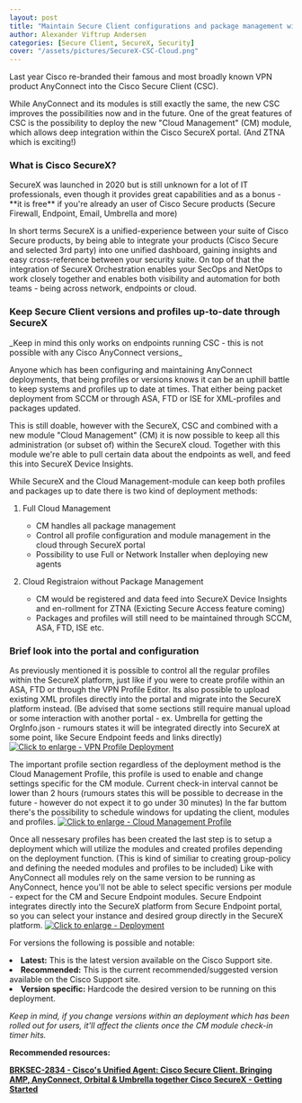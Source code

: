 ```yaml
---
layout: post
title: "Maintain Secure Client configurations and package management with SecureX"
author: Alexander Viftrup Andersen
categories: [Secure Client, SecureX, Security]
cover: "/assets/pictures/SecureX-CSC-Cloud.png"
---
```

Last year Cisco re-branded their famous and most broadly known VPN product AnyConnect into the Cisco Secure Client (CSC). 

While AnyConnect and its modules is still exactly the same, the new CSC improves the possibilities now and in the future.
One of the great features of CSC is the possibility to deploy the new "Cloud Management" (CM) module, which allows deep integration within the Cisco SecureX portal. (And ZTNA which is exciting!)

<h3>What is Cisco SecureX?</h3>
SecureX was launched in 2020 but is still unknown for a lot of IT professionals, even though it provides great capabilities and as a bonus - **it is free** if you're already an user of Cisco Secure products (Secure Firewall, Endpoint, Email, Umbrella and more)

In short terms SecureX is a unified-experience between your suite of Cisco Secure products, by being able to integrate your products (Cisco Secure and selected 3rd party) into one unified dashboard, gaining insights and easy cross-reference between your security suite.
On top of that the integration of SecureX Orchestration enables your SecOps and NetOps to work closely together and enables both visibility and automation for both teams - being across network, endpoints or cloud.

<h3>Keep Secure Client versions and profiles up-to-date through SecureX</h3>
_Keep in mind this only works on endpoints running CSC - this is not possible with any Cisco AnyConnect versions_

Anyone which has been configuring and maintaining AnyConnect deployments, that being profiles or versions knows it can be an uphill battle to keep systems and profiles up to date at times.
That either being packet deployment from SCCM or through ASA, FTD or ISE for XML-profiles and packages updated.

This is still doable, however with the SecureX, CSC and combined with a new module "Cloud Management" (CM) it is now possible to keep all this administration (or subset of) within the SecureX cloud.
Together with this module we're able to pull certain data about the endpoints as well, and feed this into SecureX Device Insights.

While SecureX and the Cloud Management-module can keep both profiles and packages up to date there is two kind of deployment methods:
  1. Full Cloud Management
     - CM handles all package management
     - Control all profile configuration and module management in the cloud through SecureX portal
     - Possibility to use Full or Network Installer when deploying new agents

  2. Cloud Registraion without Package Management
     - CM would be registered and data feed into SecureX Device Insights and en-rollment for ZTNA (Exicting Secure Access feature coming)
     - Packages and profiles will still need to be maintained through SCCM, ASA, FTD, ISE etc.

<h3>Brief look into the portal and configuration</h3>
As previously mentioned it is possible to control all the regular profiles within the SecureX platform, just like if you were to create profile within an ASA, FTD or through the VPN Profile Editor.
Its also possible to upload existing XML profiles directly into the portal and migrate into the SecureX platform instead. (Be advised that some sections still require manual upload or some interaction with another portal - ex. Umbrella for getting the OrgInfo.json - rumours states it will be integrated directly into SecureX at some point, like Secure Endpoint feeds and links directly)
<a href="//blog.viftrup.eu/assets/pictures/vpn-profile-deployment.png" data-lightbox="vpn-profile-large" data-title="VPN Profile Deployment"> <img src="//blog.viftrup.eu/assets/pictures/vpn-profile-deployment.png" title="Click to enlarge - VPN Profile Deployment"> </a>


The important profile section regardless of the deployment method is the Cloud Management Profile, this profile is used to enable and change settings specific for the CM module.
Current check-in interval cannot be lower than 2 hours (rumours states this will be possible to decrease in the future - however do not expect it to go under 30 minutes)
In the far buttom there's the possibility to schedule windows for updating the client, modules and profiles.
<a href="//blog.viftrup.eu/assets/pictures/cloud-management-profile.png" data-lightbox="cloud-management-profile" data-title="Cloud Management Profile"> <img src="//blog.viftrup.eu/assets/pictures/cloud-management-profile.png" title="Click to enlarge - Cloud Management Profile"> </a>


Once all nessesary profiles has been created the last step is to setup a deployment which will utilize the modules and created profiles depending on the deployment function. (This is kind of similiar to creating group-policy and defining the needed modules and profiles to be included)
Like with AnyConnect all modules rely on the same version to be running as AnyConnect, hence you'll not be able to select specific versions per module - expect for the CM and Secure Endpoint modules. Secure Endpoint integrates directly into the SecureX platform from Secure Endpoint portal, so you can select your instance and desired group directly in the SecureX platform.
<a href="//blog.viftrup.eu/assets/pictures/small-deployment-dropdown.png" data-lightbox="small-deployment-dropdown" data-title="Deployment"> <img src="//blog.viftrup.eu/assets/pictures/small-deployment-dropdown.png" title="Click to enlarge - Deployment"> </a>


For versions the following is possible and notable:
  <li><b>Latest:</b> This is the latest version available on the Cisco Support site.</li>
  <li><b>Recommended:</b> This is the current recommended/suggested version available on the Cisco Support site.</li>
  <li><b>Version specific:</b> Hardcode the desired version to be running on this deployment.</li>
    
<i>Keep in mind, if you change versions within an deployment which has been rolled out for users, it'll affect the clients once the CM module check-in timer hits.</i>


<b>Recommended resources:<b>

<a href="https://www.ciscolive.com/on-demand/on-demand-details.html?#/session/1686177803567001VAM7">BRKSEC-2834 - Cisco's Unified Agent: Cisco Secure Client. Bringing AMP, AnyConnect, Orbital & Umbrella together </a>
<a href="https://docs.securex.security.cisco.com/SecureX-Help/Content/introduction.html">Cisco SecureX - Getting Started</a>

